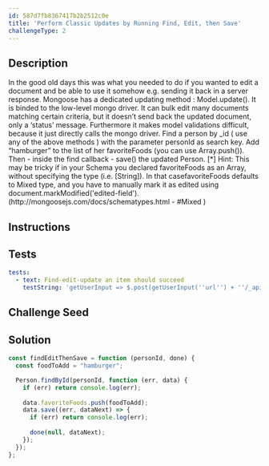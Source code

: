 ```yaml
---
id: 587d7fb8367417b2b2512c0e
title: 'Perform Classic Updates by Running Find, Edit, then Save'
challengeType: 2
---
```


## Description
<section id='description'>
In the good old days this was what you needed to do if you wanted to edit a document and be able to use it somehow e.g. sending it back in a server response. Mongoose has a dedicated updating method : Model.update(). It is binded to the low-level mongo driver. It can bulk edit many documents matching certain criteria, but it doesn’t send back the updated document, only a ‘status’ message. Furthermore it makes model validations difficult, because it just directly calls the mongo driver.
Find a person by _id ( use any of the above methods ) with the parameter personId as search key. Add “hamburger” to the list of her favoriteFoods (you can use Array.push()). Then - inside the find callback - save() the updated Person.
[*] Hint: This may be tricky if in your Schema you declared favoriteFoods as an Array, without specifying the type (i.e. [String]). In that casefavoriteFoods defaults to Mixed type, and you have to manually mark it as edited using document.markModified('edited-field'). (http://mongoosejs.com/docs/schematypes.html - #Mixed )
</section>

## Instructions
<section id='instructions'>

</section>

## Tests
<section id='tests'>

```yml
tests:
  - text: Find-edit-update an item should succeed
    testString: 'getUserInput => $.post(getUserInput(''url'') + ''/_api/find-edit-save'', {name:''Poldo'', age: 40, favoriteFoods:[''spaghetti'']}).then(data => { assert.equal(data.name, ''Poldo'', ''item.name is not what expected''); assert.equal(data.age, 40, ''item.age is not what expected''); assert.deepEqual(data.favoriteFoods, [''spaghetti'', ''hamburger''], ''item.favoriteFoods is not what expected''); assert.equal(data.__v, 1, ''The item should be previously edited''); }, xhr => { throw new Error(xhr.responseText); })'

```

</section>

## Challenge Seed
<section id='challengeSeed'>

</section>

## Solution
<section id='solution'>

```js
const findEditThenSave = function (personId, done) {
  const foodToAdd = "hamburger";

  Person.findById(personId, function (err, data) {
    if (err) return console.log(err);
    
    data.favoriteFoods.push(foodToAdd);
    data.save((err, dataNext) => {
      if (err) return console.log(err);
      
      done(null, dataNext);
    });
  });
};
```
</section>
